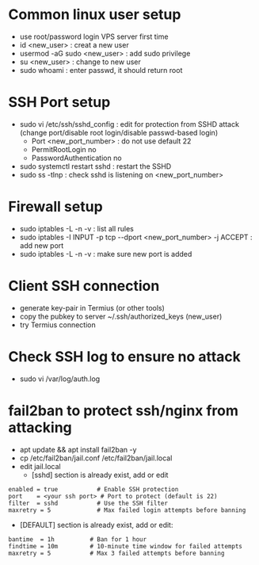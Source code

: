 # Common linux user setup
- use root/password login VPS server first time
- id <new_user> : creat a new user
- usermod -aG sudo <new_user> : add sudo privilege
- su <new_user> : change to new user
- sudo whoami : enter passwd, it should return root

# SSH Port setup
  - sudo vi /etc/ssh/sshd_config : edit for protection from SSHD attack (change port/disable root login/disable passwd-based login)
    - Port <new_port_number>  : do not use default 22
    - PermitRootLogin no
    - PasswordAuthentication no
  - sudo systemctl restart sshd :  restart the SSHD
  - sudo ss -tlnp : check sshd is listening on <new_port_number>

# Firewall setup
  - sudo iptables -L -n -v  : list all rules
  - sudo iptables -I INPUT -p tcp --dport <new_port_number> -j ACCEPT : add new port 
  - sudo iptables -L -n -v  : make sure new port is added

# Client SSH connection
- generate key-pair in Termius (or other tools)
- copy the pubkey to server ~/.ssh/authorized_keys (new_user)
- try Termius connection

# Check SSH log to ensure no attack
- sudo vi /var/log/auth.log

# fail2ban to protect ssh/nginx from attacking

- apt update && apt install fail2ban -y
- cp /etc/fail2ban/jail.conf /etc/fail2ban/jail.local
- edit jail.local
   - [sshd] section is already exist, add or edit
```
enabled = true           # Enable SSH protection
port    = <your ssh port> # Port to protect (default is 22)
filter  = sshd           # Use the SSH filter
maxretry = 5             # Max failed login attempts before banning
```

- [DEFAULT] section is already exist, add or edit:
```
bantime  = 1h          # Ban for 1 hour
findtime = 10m         # 10-minute time window for failed attempts
maxretry = 5           # Max 3 failed attempts before banning
```
